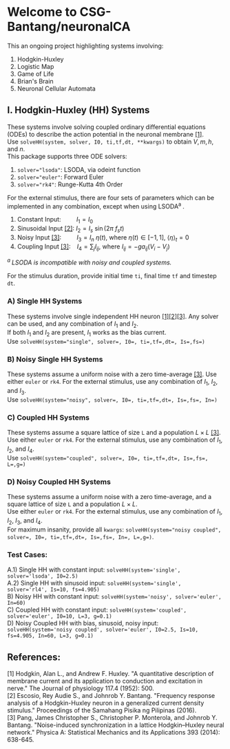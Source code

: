 # Welcome to CSG-Bantang/neuronalCA

This an ongoing project highlighting systems involving:
1) Hodgkin-Huxley
2) Logistic Map
3) Game of Life
4) Brian's Brain
5) Neuronal Cellular Automata


## I. Hodgkin-Huxley (HH) Systems
These systems involve solving coupled ordinary differential equations (ODEs) to describe the action potential in the neuronal membrane [[1]](#1). <br>
Use `solveHH(system, solver, I0, ti,tf,dt, **kwargs)` to obtain $V, m, h,$ and $n$. <br>
This package supports three ODE solvers:
1) `solver="lsoda"`: LSODA, via odeint function
2) `solver="euler"`: Forward Euler
3) `solver="rk4"`: Runge-Kutta 4th Order

For the external stimulus, there are four sets of parameters which can be implemented in any combination, except when using LSODA<sup>a </sup>.
1) Constant Input: &emsp;&emsp; $I_{1} = I_0$
2) Sinusoidal Input [[2]](#2): $I_{2} = I_s~\sin(2\pi~f_s t)$
3) Noisy Input [[3]](#3): &emsp;&emsp; $I_{3} = I_n~\eta(t)$, where $\eta(t)\in[-1,1]$, $\langle \eta \rangle_t = 0$
4) Coupling Input [[3]](#3): &ensp; $I_{4} = \sum_{j} I_{ij}$, where $I_{ij} = -g a_{ij} (V_i-V_j)$

*<sup>a </sup> LSODA is incompatible with noisy and coupled systems.*

For the stimulus duration, provide initial time `ti`, final time `tf` and timestep `dt`.

### A) Single HH Systems
These systems involve single independent HH neuron [[1][2][3]](#1,#2,#3). Any solver can be used, and any combination of $I_{1}$ and $I_{2}$. <br>
If both $I_{1}$ and $I_{2}$ are present, $I_1$ works as the bias current. <br>
Use `solveHH(system="single", solver=, I0=, ti=,tf=,dt=, Is=,fs=)`

### B) Noisy Single HH Systems
These systems assume a uniform noise with a zero time-average [[3]](#3). Use either `euler` or `rk4`. For the external stimulus, use any combination of $I_1$, $I_2$, and $I_3$. <br>
Use `solveHH(system="noisy", solver=, I0=, ti=,tf=,dt=, Is=,fs=, In=)`

### C) Coupled HH Systems
These systems assume a square lattice of size `L` and a population $L\times L$ [[3]](#3). <br>
Use either `euler` or `rk4`. For the external stimulus, use any combination of $I_1$, $I_2$, and $I_4$. <br>
Use `solveHH(system="coupled", solver=, I0=, ti=,tf=,dt=, Is=,fs=, L=,g=)`

### D) Noisy Coupled HH Systems
These systems assume a uniform noise with a zero time-average, and a square lattice of size `L` and a population $L\times L$. <br>
Use either `euler` or `rk4`. For the external stimulus, use any combination of $I_1$, $I_2$, $I_3$, and $I_4$. <br>
For maximum insanity, provide all `kwargs`: `solveHH(system="noisy coupled", solver=, I0=, ti=,tf=,dt=, Is=,fs=, In=, L=,g=)`.

### Test Cases:
A.1) Single HH with constant input: `solveHH(system='single', solver='lsoda', I0=2.5)` <br>
A.2) Single HH with  sinusoid input: `solveHH(system='single', solver='rl4', Is=10, fs=4.905)` <br>
B) Noisy HH with constant input: `solveHH(system='noisy', solver='euler', In=60)` <br>
C) Coupled HH with constant input: `solveHH(system='coupled', solver='euler', I0=10, L=3, g=0.1)` <br>
D) Noisy Coupled HH with bias, sinusoid, noisy input: `solveHH(system='noisy coupled', solver='euler', I0=2.5, Is=10, fs=4.905, In=60, L=3, g=0.1)` <br>

## References:
<a id="1">[1]</a> Hodgkin, Alan L., and Andrew F. Huxley. "A quantitative description of membrane current and its application to conduction and excitation in nerve." The Journal of physiology 117.4 (1952): 500. <br>
<a id="2">[2]</a> Escosio, Rey Audie S., and Johnrob Y. Bantang. "Frequency response analysis of a Hodgkin-Huxley neuron in a generalized current density stimulus." Proceedings of the Samahang Pisika ng Pilipinas (2016). <br>
<a id="3">[3]</a> Pang, James Christopher S., Christopher P. Monterola, and Johnrob Y. Bantang. "Noise-induced synchronization in a lattice Hodgkin–Huxley neural network." Physica A: Statistical Mechanics and its Applications 393 (2014): 638-645. <br>
